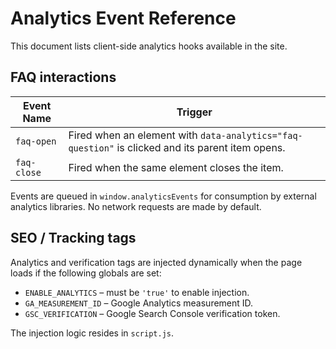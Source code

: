 # Analytics Event Reference

This document lists client-side analytics hooks available in the site.

## FAQ interactions

| Event Name | Trigger |
|------------|--------|
| `faq-open` | Fired when an element with `data-analytics="faq-question"` is clicked and its parent item opens. |
| `faq-close` | Fired when the same element closes the item. |

Events are queued in `window.analyticsEvents` for consumption by external analytics libraries. No network requests are made by default.

## SEO / Tracking tags

Analytics and verification tags are injected dynamically when the page loads if the following globals are set:

- `ENABLE_ANALYTICS` – must be `'true'` to enable injection.
- `GA_MEASUREMENT_ID` – Google Analytics measurement ID.
- `GSC_VERIFICATION` – Google Search Console verification token.

The injection logic resides in `script.js`.
